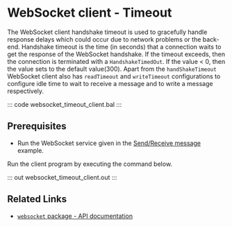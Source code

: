 # WebSocket client - Timeout

The WebSocket client handshake timeout is used to gracefully handle response delays which could occur due to network problems or the back-end. Handshake timeout is the time (in seconds) that a connection waits to get the response of the WebSocket handshake. If the timeout exceeds, then the connection is terminated with a `HandshakeTimedOut`. If the value < 0, then the value sets to the default value(300). Apart from the `handShakeTimeout` WebSocket client also has `readTimeout` and `writeTimeout` configurations to configure idle time to wait to receive a message and to write a message respectively.

::: code websocket_timeout_client.bal :::

## Prerequisites
- Run the WebSocket service given in the [Send/Receive message](/learn/by-example/websocket-basic-sample/) example.

Run the client program by executing the command below.

::: out websocket_timeout_client.out :::

## Related Links
- [`websocket` package - API documentation](https://lib.ballerina.io/ballerina/websocket/latest)
